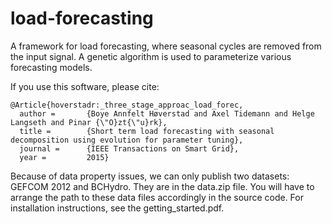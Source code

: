 load-forecasting
================

A framework for load forecasting, where seasonal cycles are removed from the input signal. A genetic algorithm is used to parameterize various forecasting models.

If you use this software, please cite:

```
@Article{hoverstadr:_three_stage_approac_load_forec,
  author =       {Boye Annfelt Høverstad and Axel Tidemann and Helge Langseth and Pinar {\"O}zt{\"u}rk},
  title =        {Short term load forecasting with seasonal decomposition using evolution for parameter tuning},
  journal =      {IEEE Transactions on Smart Grid},
  year =         2015}
```

Because of data property issues, we can only publish two datasets: GEFCOM 2012 and BCHydro. They are in the data.zip file. You will have to arrange the path to these data files accordingly in the source code. For installation instructions, see the getting_started.pdf. 


